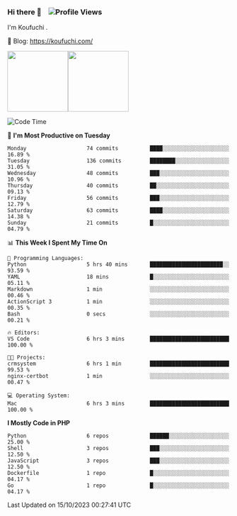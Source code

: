 ### Hi there 👋 &nbsp;&nbsp; ![Profile Views](http://img.shields.io/badge/Profile%20Views-1222-blue)

I'm Koufuchi . 

📔 Blog: <https://koufuchi.com/>

<img align="" height="137px" src="https://github-readme-stats-seven-nu-30.vercel.app/api?username=Koufuchi&hide=issues,contribs&show_icons=true&line_height=21&theme=radical&locale=en" /><img align="" height="137px" src="https://github-readme-stats-seven-nu-30.vercel.app/api/top-langs/?username=Koufuchi&layout=compact&hide=blade,html,css,pug,scss&theme=radical&locale=en" />

<!--START_SECTION:waka-->
![Code Time](http://img.shields.io/badge/Code%20Time-86%20hrs%2035%20mins-blue)

📅 **I'm Most Productive on Tuesday** 

```text
Monday                   74 commits          ████░░░░░░░░░░░░░░░░░░░░░   16.89 % 
Tuesday                  136 commits         ████████░░░░░░░░░░░░░░░░░   31.05 % 
Wednesday                48 commits          ███░░░░░░░░░░░░░░░░░░░░░░   10.96 % 
Thursday                 40 commits          ██░░░░░░░░░░░░░░░░░░░░░░░   09.13 % 
Friday                   56 commits          ███░░░░░░░░░░░░░░░░░░░░░░   12.79 % 
Saturday                 63 commits          ████░░░░░░░░░░░░░░░░░░░░░   14.38 % 
Sunday                   21 commits          █░░░░░░░░░░░░░░░░░░░░░░░░   04.79 % 
```


📊 **This Week I Spent My Time On** 

```text
💬 Programming Languages: 
Python                   5 hrs 40 mins       ███████████████████████░░   93.59 % 
YAML                     18 mins             █░░░░░░░░░░░░░░░░░░░░░░░░   05.11 % 
Markdown                 1 min               ░░░░░░░░░░░░░░░░░░░░░░░░░   00.46 % 
ActionScript 3           1 min               ░░░░░░░░░░░░░░░░░░░░░░░░░   00.35 % 
Bash                     0 secs              ░░░░░░░░░░░░░░░░░░░░░░░░░   00.21 % 

🔥 Editors: 
VS Code                  6 hrs 3 mins        █████████████████████████   100.00 % 

🐱‍💻 Projects: 
crmsystem                6 hrs 1 min         █████████████████████████   99.53 % 
nginx-certbot            1 min               ░░░░░░░░░░░░░░░░░░░░░░░░░   00.47 % 

💻 Operating System: 
Mac                      6 hrs 3 mins        █████████████████████████   100.00 % 
```

**I Mostly Code in PHP** 

```text
Python                   6 repos             ██████░░░░░░░░░░░░░░░░░░░   25.00 % 
Shell                    3 repos             ███░░░░░░░░░░░░░░░░░░░░░░   12.50 % 
JavaScript               3 repos             ███░░░░░░░░░░░░░░░░░░░░░░   12.50 % 
Dockerfile               1 repo              █░░░░░░░░░░░░░░░░░░░░░░░░   04.17 % 
Go                       1 repo              █░░░░░░░░░░░░░░░░░░░░░░░░   04.17 % 
```




 Last Updated on 15/10/2023 00:27:41 UTC
<!--END_SECTION:waka-->


